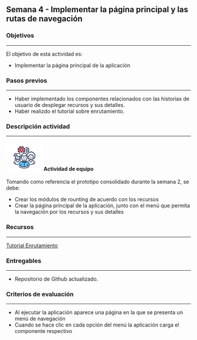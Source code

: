 ## Semana 4 - Implementar la página principal y las rutas de navegación

### Objetivos

---

El objetivo de esta actividad es:

- Implementar la página principal de la aplicación

### Pasos previos

---

- Haber implementado los componentes relacionados con las historias de usuario de desplegar recursos y sus detalles.
- Haber realizdo el tutorial sobre enrutamiento.

### Descripción actividad

---

#### ![](./../../assets/images/grupo.png) Actividad de equipo

Tomando como referencia el prototipo consolidado durante la semana 2, se debe:

- Crear los módulos de rounting de acuerdo con los recursos
- Crear la página principal de la aplicación, junto con el menú que permita la navegación por los recursos y sus detalles

### Recursos

---

[Tutorial Enrutamiento](https://misovirtual.virtual.uniandes.edu.co/codelabs/angular-routing/#0)

### Entregables

---

- Repositorio de Github actualizado.

### Criterios de evaluación

---

- Al ejecutar la aplicación aparece una página en la que se presenta un menú de navegación
- Cuando se hace clic en cada opción del menú la aplicación carga el componente respectivo
